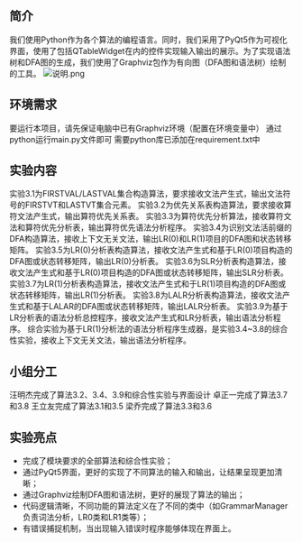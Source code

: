 ## 简介
我们使用Python作为各个算法的编程语言。同时，我们采用了PyQt5作为可视化界面，使用了包括QTableWidget在内的控件实现输入输出的展示。为了实现语法树和DFA图的生成，我们使用了Graphviz包作为有向图（DFA图和语法树）绘制的工具。
![说明.png](https://s4.ax1x.com/2021/12/25/TU0RoV.md.png)
## 环境需求
要运行本项目，请先保证电脑中已有Graphviz环境（配置在环境变量中）
通过python运行main.py文件即可
需要python库已添加在requirement.txt中
## 实验内容
实验3.1为FIRSTVAL/LASTVAL集合构造算法，要求接收文法产生式，输出文法符号的FIRSTVT和LASTVT集合元素。
实验3.2为优先关系表构造算法，要求接收算符文法产生式，输出算符优先关系表。
实验3.3为算符优先分析算法，接收算符文法和算符优先分析表，输出算符优先语法分析程序。
实验3.4为识别文法活前缀的DFA构造算法，接收上下文无关文法，输出LR(0)和LR(1)项目的DFA图和状态转移矩阵。
实验3.5为LR(0)分析表构造算法，接收文法产生式和基于LR(0)项目构造的DFA图或状态转移矩阵，输出LR(0)分析表。
实验3.6为SLR分析表构造算法，接收文法产生式和基于LR(0)项目构造的DFA图或状态转移矩阵，输出SLR分析表。
实验3.7为LR(1)分析表构造算法，接收文法产生式和于LR(1)项目构造的DFA图或状态转移矩阵，输出LR(1)分析表。
实验3.8为LALR分析表构造算法，接收文法产生式和基于LALAR的DFA图或状态转移矩阵，输出LALR分析表。
实验3.9为基于LR分析表的语法分析总控程序，接收文法产生式和LR分析表，输出语法分析程序。
综合实验为基于LR(1)分析法的语法分析程序生成器，是实验3.4~3.8的综合性实验，接收上下文无关文法，输出语法分析程序。
## 小组分工
汪明杰完成了算法3.2、3.4、3.9和综合性实验与界面设计
卓正一完成了算法3.7和3.8
王立友完成了算法3.1和3.5
梁乔完成了算法3.3和3.6
## 实验亮点
- 完成了模块要求的全部算法和综合性实验；
- 通过PyQt5界面，更好的实现了不同算法的输入和输出，让结果呈现更加清晰；
- 通过Graphviz绘制DFA图和语法树，更好的展现了算法的输出；
- 代码逻辑清晰，不同功能的算法定义在了不同的类中（如GrammarManager负责词法分析，LR0类和LR1类等）；
- 有错误捕捉机制，当出现输入错误时程序能够体现在界面上。
